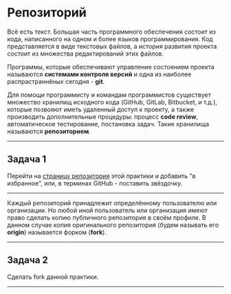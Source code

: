 # Репозиторий

Всё есть текст.
Большая часть программного обеспечения состоит из кода, написанного на одном и
более языков программирования.
Код представляется в виде текстовых файлов, а история развития проекта состоит
из множества редактирований этих файлов.

Программы, которые обеспечивают управление состоянием проекта называются **системами
контроля версий** и одна из наиболее распрастраннёных сегодня - **git**.

Для помощи программисту и командам программистов существует множество хранилищ
исходного кода (GitHub, GitLab, Bitbucket, и т.д.), которые позвояют иметь
удаленный доступ к проекту, а также производить дополнительные процедуры:
процесс **code review**, автоматическое тестирование, постановка задач.
Такие хранилища называются **репозиторием**.

---
## Задача 1

Перейти на [страницу репозитория](https://github.com/Teddy-Hackers/practice_git) этой практики и добавить "в избранное", или, в терминах GitHub - поставить звёздочку.

---

Каждый репозиторий принадлежит определённому пользователю или организации.
Но любой иной пользователь или организация имеют право сделать копию публичного репозитория в своём профиле.
В данном случае копия оригинального репозитория (будем называть его **origin**) называется форком (**fork**).

---
## Задача 2

Сделать fork данной практики.

---
